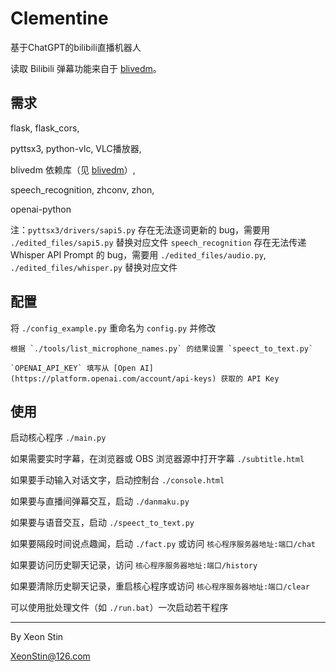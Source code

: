 # Clementine

基于ChatGPT的bilibili直播机器人

读取 Bilibili 弹幕功能来自于 [blivedm](https://github.com/xfgryujk/blivedm)。

## 需求

flask, flask_cors,

pyttsx3, python-vlc, VLC播放器,

blivedm 依赖库（见 [blivedm](https://github.com/xfgryujk/blivedm)）,

speech_recognition, zhconv, zhon,

openai-python

注：`pyttsx3/drivers/sapi5.py` 存在无法逐词更新的 bug，需要用 `./edited_files/sapi5.py` 替换对应文件
`speech_recognition` 存在无法传递 Whisper API Prompt 的 bug，需要用 `./edited_files/audio.py`, `./edited_files/whisper.py` 替换对应文件

## 配置

将 `./config_example.py` 重命名为 `config.py` 并修改

    根据 `./tools/list_microphone_names.py` 的结果设置 `speect_to_text.py`

    `OPENAI_API_KEY` 填写从 [Open AI](https://platform.openai.com/account/api-keys) 获取的 API Key

## 使用

启动核心程序 `./main.py`

如果需要实时字幕，在浏览器或 OBS 浏览器源中打开字幕 `./subtitle.html`

如果要手动输入对话文字，启动控制台 `./console.html`

如果要与直播间弹幕交互，启动 `./danmaku.py`

如果要与语音交互，启动 `./speect_to_text.py`

如果要隔段时间说点趣闻，启动 `./fact.py` 或访问 `核心程序服务器地址:端口/chat`

如果要访问历史聊天记录，访问 `核心程序服务器地址:端口/history`

如果要清除历史聊天记录，重启核心程序或访问 `核心程序服务器地址:端口/clear`

可以使用批处理文件（如 `./run.bat`）一次启动若干程序

---

By Xeon Stin

XeonStin@126.com
